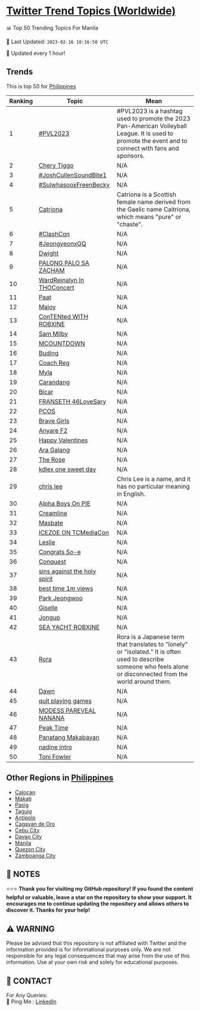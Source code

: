 [Twitter Trend Topics (Worldwide)](https://github.com/ErcinDedeoglu/Twitter-Trend-Topics)
==========


📊 Top 50 Trending Topics For Manila

📆 Last Updated: `2023-02-16 10:16:50 UTC`

🔧 Updated every 1 hour!


## Trends

This is top 50 for [Philippines](</Philippines>)

| Ranking | Topic | Mean |
| ------- | ------------ | ------------ |
| 1 | [#PVL2023](http://twitter.com/search?q=%23PVL2023) | #PVL2023 is a hashtag used to promote the 2023 Pan-American Volleyball League. It is used to promote the event and to connect with fans and sponsors. |
| 2 | [Chery Tiggo](http://twitter.com/search?q=Chery+Tiggo) | N/A |
| 3 | [#JoshCullenSoundBite1](http://twitter.com/search?q=%23JoshCullenSoundBite1) | N/A |
| 4 | [#SulwhasooxFreenBecky](http://twitter.com/search?q=%23SulwhasooxFreenBecky) | N/A |
| 5 | [Catriona](http://twitter.com/search?q=Catriona) | Catriona is a Scottish female name derived from the Gaelic name Caitríona, which means "pure" or "chaste". |
| 6 | [#ClashCon](http://twitter.com/search?q=%23ClashCon) | N/A |
| 7 | [#JeongyeonxGQ](http://twitter.com/search?q=%23JeongyeonxGQ) | N/A |
| 8 | [Dwight](http://twitter.com/search?q=Dwight) | N/A |
| 9 | [PALONG PALO SA ZACHAM](http://twitter.com/search?q=PALONG+PALO+SA+ZACHAM) | N/A |
| 10 | [WardReinalyn In THOConcert](http://twitter.com/search?q=WardReinalyn+In+THOConcert) | N/A |
| 11 | [Paat](http://twitter.com/search?q=Paat) | N/A |
| 12 | [Majoy](http://twitter.com/search?q=Majoy) | N/A |
| 13 | [ConTENted WITH ROBXINE](http://twitter.com/search?q=ConTENted+WITH+ROBXINE) | N/A |
| 14 | [Sam Milby](http://twitter.com/search?q=Sam+Milby) | N/A |
| 15 | [MCOUNTDOWN](http://twitter.com/search?q=MCOUNTDOWN) | N/A |
| 16 | [Buding](http://twitter.com/search?q=Buding) | N/A |
| 17 | [Coach Reg](http://twitter.com/search?q=Coach+Reg) | N/A |
| 18 | [Myla](http://twitter.com/search?q=Myla) | N/A |
| 19 | [Carandang](http://twitter.com/search?q=Carandang) | N/A |
| 20 | [Bicar](http://twitter.com/search?q=Bicar) | N/A |
| 21 | [FRANSETH 46LoveSary](http://twitter.com/search?q=FRANSETH+46LoveSary) | N/A |
| 22 | [PCOS](http://twitter.com/search?q=PCOS) | N/A |
| 23 | [Brave Girls](http://twitter.com/search?q=Brave+Girls) | N/A |
| 24 | [Anyare F2](http://twitter.com/search?q=Anyare+F2) | N/A |
| 25 | [Happy Valentines](http://twitter.com/search?q=Happy+Valentines) | N/A |
| 26 | [Ara Galang](http://twitter.com/search?q=Ara+Galang) | N/A |
| 27 | [The Rose](http://twitter.com/search?q=The+Rose) | N/A |
| 28 | [kdlex one sweet day](http://twitter.com/search?q=kdlex+one+sweet+day) | N/A |
| 29 | [chris lee](http://twitter.com/search?q=chris+lee) | Chris Lee is a name, and it has no particular meaning in English. |
| 30 | [Alpha Boys On PIE](http://twitter.com/search?q=Alpha+Boys+On+PIE) | N/A |
| 31 | [Creamline](http://twitter.com/search?q=Creamline) | N/A |
| 32 | [Masbate](http://twitter.com/search?q=Masbate) | N/A |
| 33 | [ICEZOE ON TCMediaCon](http://twitter.com/search?q=ICEZOE+ON+TCMediaCon) | N/A |
| 34 | [Leslie](http://twitter.com/search?q=Leslie) | N/A |
| 35 | [Congrats So-e](http://twitter.com/search?q=Congrats+So-e) | N/A |
| 36 | [Conquest](http://twitter.com/search?q=Conquest) | N/A |
| 37 | [sins against the holy spirit](http://twitter.com/search?q=sins+against+the+holy+spirit) | N/A |
| 38 | [best time 1m views](http://twitter.com/search?q=best+time+1m+views) | N/A |
| 39 | [Park Jeongwoo](http://twitter.com/search?q=Park+Jeongwoo) | N/A |
| 40 | [Giselle](http://twitter.com/search?q=Giselle) | N/A |
| 41 | [Jongup](http://twitter.com/search?q=Jongup) | N/A |
| 42 | [SEA YACHT ROBXINE](http://twitter.com/search?q=SEA+YACHT+ROBXINE) | N/A |
| 43 | [Rora](http://twitter.com/search?q=Rora) | Rora is a Japanese term that translates to "lonely" or "isolated." It is often used to describe someone who feels alone or disconnected from the world around them. |
| 44 | [Dawn](http://twitter.com/search?q=Dawn) | N/A |
| 45 | [quit playing games](http://twitter.com/search?q=quit+playing+games) | N/A |
| 46 | [MODESS PAREVEAL NANANA](http://twitter.com/search?q=MODESS+PAREVEAL+NANANA) | N/A |
| 47 | [Peak Time](http://twitter.com/search?q=Peak+Time) | N/A |
| 48 | [Panatang Makabayan](http://twitter.com/search?q=Panatang+Makabayan) | N/A |
| 49 | [nadine intro](http://twitter.com/search?q=nadine+intro) | N/A |
| 50 | [Toni Fowler](http://twitter.com/search?q=Toni+Fowler) | N/A |



## Other Regions in [Philippines](</Philippines>)

* [Calocan](</Philippines/Calocan.md>)
* [Makati](</Philippines/Makati.md>)
* [Pasig](</Philippines/Pasig.md>)
* [Taguig](</Philippines/Taguig.md>)
* [Antipolo](</Philippines/Antipolo.md>)
* [Cagayan de Oro](</Philippines/Cagayan de Oro.md>)
* [Cebu City](</Philippines/Cebu City.md>)
* [Davao City](</Philippines/Davao City.md>)
* [Manila](</Philippines/Manila.md>)
* [Quezon City](</Philippines/Quezon City.md>)
* [Zamboanga City](</Philippines/Zamboanga City.md>)



## 📝 NOTES

⭐⭐⭐ **Thank you for visiting my GitHub repository! If you found the content helpful or valuable, leave a star on the repository to show your support. It encourages me to continue updating the repository and allows others to discover it. Thanks for your help!**


## ⚠️ WARNING

Please be advised that this repository is not affiliated with Twitter and the information provided is for informational purposes only. We are not responsible for any legal consequences that may arise from the use of this information. Use at your own risk and solely for educational purposes.


## 📨 CONTACT

 For Any Queries:  
            🏓 Ping Me : [LinkedIn](https://www.linkedin.com/in/ercindedeoglu/)
